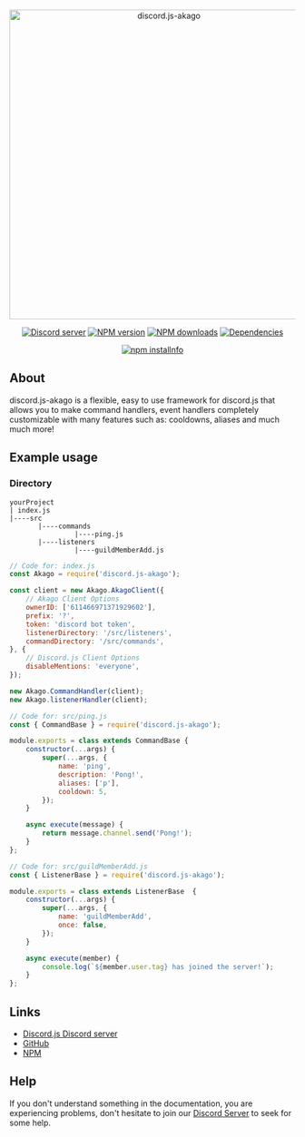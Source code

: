 
<div align="center">
  <br />
  <p>
    <a href="https://discord.js.org"><img src="https://i.imgur.com/tt64LX5.png" width="546" alt="discord.js-akago" /></a>
  </p>
  <p>
    <a href="https://discord.gg/bRCvFy9"><img src="https://img.shields.io/discord/717861844127055873?color=7289da&logo=discord&logoColor=white" alt="Discord server" /></a>
    <a href="https://www.npmjs.com/package/discord.js-akago"><img src="https://img.shields.io/npm/v/discord.js-akago.svg" alt="NPM version" /></a>
    <a href="https://www.npmjs.com/package/discord.js-akago"><img src="https://img.shields.io/npm/dt/discord.js-akago.svg" alt="NPM downloads" /></a>
    <a href="https://david-dm.org/discordjs/discord.js-akago"><img src="https://img.shields.io/david/iColtz/discord.js-akago" alt="Dependencies" /></a>
  </p>
  <p>
    <a href="https://nodei.co/npm/discord.js-akago/"><img src="https://nodei.co/npm/discord.js-akago.png?downloads=true&stars=true" alt="npm installnfo" /></a>
  </p>
</div>

## About

discord.js-akago is a flexible, easy to use framework for discord.js that allows you to make command handlers, event handlers completely customizable with many features such as: cooldowns, aliases and much much more!

## Example usage
### Directory
```FILETREE
yourProject 
| index.js 
|----src 
	   |----commands 	
			    |----ping.js
	   |----listeners
			    |----guildMemberAdd.js
```

```js
// Code for: index.js
const Akago = require('discord.js-akago');

const client = new Akago.AkagoClient({
	// Akago Client Options
	ownerID: ['611466971371929602'],
	prefix: '?',
	token: 'discord bot token',
	listenerDirectory: '/src/listeners',
	commandDirectory: '/src/commands',
}, {
	// Discord.js Client Options
	disableMentions: 'everyone',
});

new Akago.CommandHandler(client);
new Akago.listenerHandler(client);
```
```js
// Code for: src/ping.js
const { CommandBase } = require('discord.js-akago');

module.exports = class extends CommandBase {
	constructor(...args) {
		super(...args, {
			name: 'ping',
			description: 'Pong!',
			aliases: ['p'],
			cooldown: 5,
		});
	}

	async execute(message) {
		return message.channel.send('Pong!');
	}
};
```
```js
// Code for: src/guildMemberAdd.js
const { ListenerBase } = require('discord.js-akago');

module.exports = class extends ListenerBase  {
	constructor(...args) {
		super(...args, {
			name: 'guildMemberAdd',
			once: false,
		});
	}

	async execute(member) {
		console.log(`${member.user.tag} has joined the server!`);
	}
};
```

## Links
- [Discord.js Discord server](https://discord.gg/2jkBmzy)
- [GitHub](https://github.com/discord-js-akago/discord.js-akago)
- [NPM](https://www.npmjs.com/package/discord.js-akago)


## Help

If you don't understand something in the documentation, you are experiencing problems, don't hesitate to join our [Discord Server](https://discord.gg/2jkBmzy) to seek for some help.